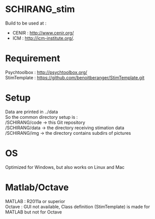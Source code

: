 # SCHIRANG_stim
Build to be used at :
- CENIR : http://www.cenir.org/
- ICM : http://icm-institute.org/.

# Requirement
Psychtoolbox : http://psychtoolbox.org/  
StimTemplate : https://github.com/benoitberanger/StimTemplate.git  

# Setup
Data are printed in ../data  
So the common directory setup is :  
/SCHIRANG/code -> this Git repository  
/SCHIRANG/data -> the directory receiving stimation data  
/SCHIRANG/img  -> the directory contains subdirs of pictures  

# OS
Optimized for Windows, but also works on Linux and Mac  

# Matlab/Octave
MATLAB  : R2011a or superior  
Octave  : GUI not available, Class definition (StimTemplate) is made for MATLAB but not for Octave  
